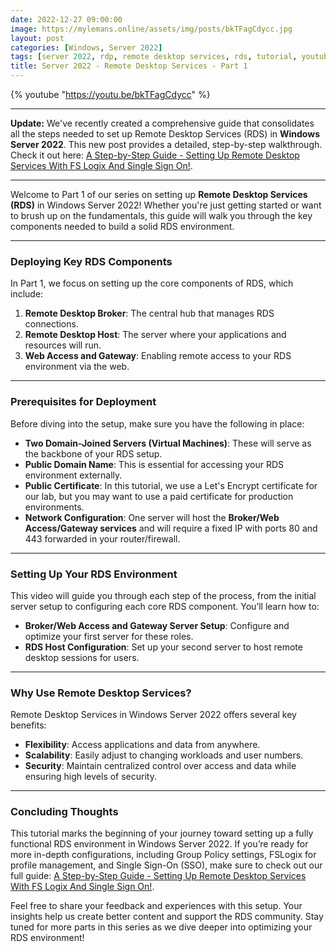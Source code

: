 ```yaml
---
date: 2022-12-27 09:00:00
image: https://mylemans.online/assets/img/posts/bkTFagCdycc.jpg
layout: post
categories: [Windows, Server 2022]
tags: [server 2022, rdp, remote desktop services, rds, tutorial, youtube, part1]
title: Server 2022 - Remote Desktop Services - Part 1
---
```


{% youtube "https://youtu.be/bkTFagCdycc" %}

---

**Update:** We've recently created a comprehensive guide that consolidates all the steps needed to set up Remote Desktop Services (RDS) in **Windows Server 2022**. This new post provides a detailed, step-by-step walkthrough. Check it out here: [A Step-by-Step Guide - Setting Up Remote Desktop Services With FS Logix And Single Sign On!](https://mylemans.online/posts/Remote-Desktop-Services-Part1/).

---

Welcome to Part 1 of our series on setting up **Remote Desktop Services (RDS)** in Windows Server 2022! Whether you're just getting started or want to brush up on the fundamentals, this guide will walk you through the key components needed to build a solid RDS environment.

---

### **Deploying Key RDS Components**

In Part 1, we focus on setting up the core components of RDS, which include:

1. **Remote Desktop Broker**: The central hub that manages RDS connections.
2. **Remote Desktop Host**: The server where your applications and resources will run.
3. **Web Access and Gateway**: Enabling remote access to your RDS environment via the web.

---

### **Prerequisites for Deployment**

Before diving into the setup, make sure you have the following in place:

- **Two Domain-Joined Servers (Virtual Machines)**: These will serve as the backbone of your RDS setup.
- **Public Domain Name**: This is essential for accessing your RDS environment externally.
- **Public Certificate**: In this tutorial, we use a Let's Encrypt certificate for our lab, but you may want to use a paid certificate for production environments.
- **Network Configuration**: One server will host the **Broker/Web Access/Gateway services** and will require a fixed IP with ports 80 and 443 forwarded in your router/firewall.

---

### **Setting Up Your RDS Environment**

This video will guide you through each step of the process, from the initial server setup to configuring each core RDS component. You’ll learn how to:

- **Broker/Web Access and Gateway Server Setup**: Configure and optimize your first server for these roles.
- **RDS Host Configuration**: Set up your second server to host remote desktop sessions for users.

---

### **Why Use Remote Desktop Services?**

Remote Desktop Services in Windows Server 2022 offers several key benefits:

- **Flexibility**: Access applications and data from anywhere.
- **Scalability**: Easily adjust to changing workloads and user numbers.
- **Security**: Maintain centralized control over access and data while ensuring high levels of security.

---

### **Concluding Thoughts**

This tutorial marks the beginning of your journey toward setting up a fully functional RDS environment in Windows Server 2022. If you’re ready for more in-depth configurations, including Group Policy settings, FSLogix for profile management, and Single Sign-On (SSO), make sure to check out our full guide: [A Step-by-Step Guide - Setting Up Remote Desktop Services With FS Logix And Single Sign On!](https://mylemans.online/posts/Remote-Desktop-Services-Part1/).

Feel free to share your feedback and experiences with this setup. Your insights help us create better content and support the RDS community. Stay tuned for more parts in this series as we dive deeper into optimizing your RDS environment!

